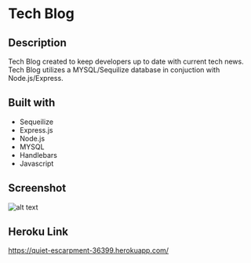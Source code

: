
# Tech Blog

## Description 
Tech Blog created to keep developers up to date with current tech news. Tech Blog  utilizes a MYSQL/Sequilize database in conjuction with Node.js/Express.


## Built with 
- Sequeilize
- Express.js
- Node.js
- MYSQL
- Handlebars
- Javascript

## Screenshot
![alt text](assets/images/dashboard.PNG)

## Heroku Link
https://quiet-escarpment-36399.herokuapp.com/

